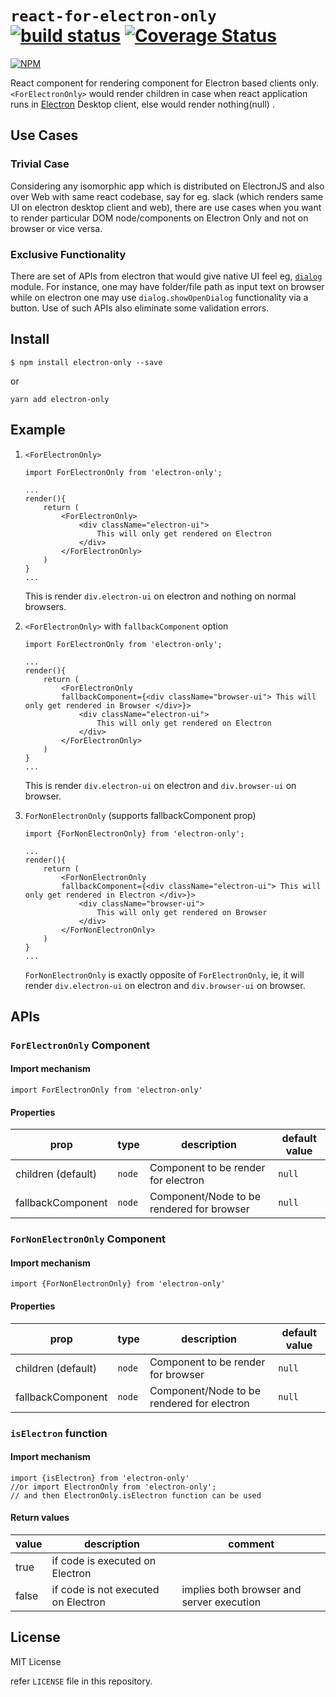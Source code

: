 # `react-for-electron-only` [![build status](https://api.travis-ci.org/anubhavsrivastava/react-for-electron-only.svg?branch=master)](https://travis-ci.org/anubhavsrivastava/react-for-electron-only/) [![Coverage Status](https://coveralls.io/repos/github/anubhavsrivastava/react-for-electron-only/badge.svg?branch=master)](https://coveralls.io/github/anubhavsrivastava/react-for-electron-only?branch=master)

[![NPM](https://nodei.co/npm/electron-only.png?downloads=true&stars=true)](https://www.npmjs.com/package/electron-only)

React component for rendering component for Electron based clients only.
`<ForElectronOnly>` would render children in case when react application runs in [Electron](https://electronjs.org/) Desktop client, else would render nothing(null) .

## Use Cases

### Trivial Case

Considering any isomorphic app which is distributed on ElectronJS and also over Web with same react codebase, say for eg. slack (which renders same UI on electron desktop client and web), there are use cases when you want to render particular DOM node/components on Electron Only and not on browser or vice versa.

### Exclusive Functionality

There are set of APIs from electron that would give native UI feel eg, [`dialog`](https://electronjs.org/docs/api/dialog) module.
For instance, one may have folder/file path as input text on browser while on electron one may use `dialog.showOpenDialog` functionality via a button.
Use of such APIs also eliminate some validation errors.

## Install

```
$ npm install electron-only --save
```

or

```
yarn add electron-only
```

## Example

1.  `<ForElectronOnly>`

        import ForElectronOnly from 'electron-only';

        ...
        render(){
            return (
                <ForElectronOnly>
                    <div className="electron-ui">
                        This will only get rendered on Electron
                    </div>
                </ForElectronOnly>
            )
        }
        ...

    This is render `div.electron-ui` on electron and nothing on normal browsers.

2.  `<ForElectronOnly>` with `fallbackComponent` option

        import ForElectronOnly from 'electron-only';

        ...
        render(){
            return (
                <ForElectronOnly
                fallbackComponent={<div className="browser-ui"> This will only get rendered in Browser </div>}>
                    <div className="electron-ui">
                        This will only get rendered on Electron
                    </div>
                </ForElectronOnly>
            )
        }
        ...

    This is render `div.electron-ui` on electron and `div.browser-ui` on browser.

3.  `ForNonElectronOnly` (supports fallbackComponent prop)

        import {ForNonElectronOnly} from 'electron-only';

        ...
        render(){
            return (
                <ForNonElectronOnly
                fallbackComponent={<div className="electron-ui"> This will only get rendered in Electron </div>}>
                    <div className="browser-ui">
                        This will only get rendered on Browser
                    </div>
                </ForNonElectronOnly>
            )
        }
        ...

    `ForNonElectronOnly` is exactly opposite of `ForElectronOnly`, ie,
    it will render `div.electron-ui` on electron and `div.browser-ui` on browser.

## APIs

### `ForElectronOnly` Component

#### Import mechanism

    import ForElectronOnly from 'electron-only'

#### Properties

| prop               | type   | description                               | default value |
| ------------------ | ------ | ----------------------------------------- | ------------- |
| children (default) | `node` | Component to be render for electron       | `null`        |
| fallbackComponent  | `node` | Component/Node to be rendered for browser | `null`        |

### `ForNonElectronOnly` Component

#### Import mechanism

    import {ForNonElectronOnly} from 'electron-only'

#### Properties

| prop               | type   | description                                | default value |
| ------------------ | ------ | ------------------------------------------ | ------------- |
| children (default) | `node` | Component to be render for browser         | `null`        |
| fallbackComponent  | `node` | Component/Node to be rendered for electron | `null`        |

### `isElectron` function

#### Import mechanism

    import {isElectron} from 'electron-only'
    //or import ElectronOnly from 'electron-only';
    // and then ElectronOnly.isElectron function can be used

#### Return values

| value | description                         | comment                                   |
| ----- | ----------------------------------- | ----------------------------------------- |
| true  | if code is executed on Electron     |                                           |
| false | if code is not executed on Electron | implies both browser and server execution |

## License

MIT License

refer `LICENSE` file in this repository.
